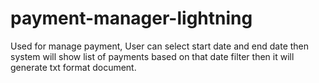 # payment-manager-lightning
Used for manage payment, User can select start date and end date then system will show list of payments based on that date filter then it will generate txt format document.
